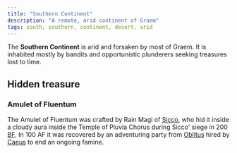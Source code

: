```yaml
---
title: "Southern Continent"
description: "A remote, arid continent of Graem"
tags: south, southern, continent, desert, arid
---
```


The **Southern Continent** is arid and forsaken by most of Graem. It is inhabited
mostly by bandits and opportunistic plunderers seeking treasures lost
to time.

## Hidden treasure

### Amulet of Fluentum

The Amulet of Fluentum was crafted by Rain Magi of [Sicco](Sicco), who hid
it inside a cloudy aura inside the Temple of Pluvia Chorus
during Sicco' siege in 200 [BF](BF_and_AF).
In 100 AF it was recovered by an adventuring party from
[Oblitus](Oblitus) hired by [Caeus](Caeus_V) to end an ongoing famine.
